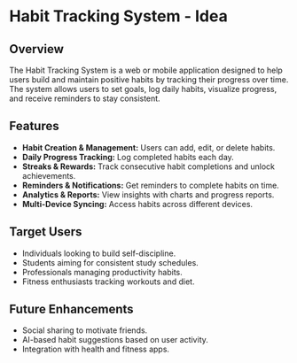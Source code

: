 # Habit Tracking System - Idea

## Overview
The Habit Tracking System is a web or mobile application designed to help users build and maintain positive habits by tracking their progress over time. The system allows users to set goals, log daily habits, visualize progress, and receive reminders to stay consistent.

## Features
- **Habit Creation & Management:** Users can add, edit, or delete habits.
- **Daily Progress Tracking:** Log completed habits each day.
- **Streaks & Rewards:** Track consecutive habit completions and unlock achievements.
- **Reminders & Notifications:** Get reminders to complete habits on time.
- **Analytics & Reports:** View insights with charts and progress reports.
- **Multi-Device Syncing:** Access habits across different devices.

## Target Users
- Individuals looking to build self-discipline.
- Students aiming for consistent study schedules.
- Professionals managing productivity habits.
- Fitness enthusiasts tracking workouts and diet.

## Future Enhancements
- Social sharing to motivate friends.
- AI-based habit suggestions based on user activity.
- Integration with health and fitness apps.

